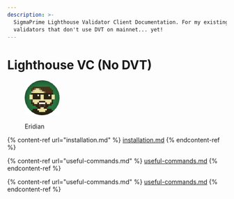 ```yaml
---
description: >-
  SigmaPrime Lighthouse Validator Client Documentation. For my existing
  validators that don't use DVT on mainnet... yet!
---
```


# Lighthouse VC (No DVT)

<figure><img src="https://raw.githubusercontent.com/DVStakers/docs/main/.gitbook/assets/Eridian.png" alt=""><figcaption><p>Eridian</p></figcaption></figure>

{% content-ref url="installation.md" %}
[installation.md](installation.md)
{% endcontent-ref %}

{% content-ref url="useful-commands.md" %}
[useful-commands.md](useful-commands.md)
{% endcontent-ref %}

{% content-ref url="useful-commands.md" %}
[useful-commands.md](useful-commands.md)
{% endcontent-ref %}
